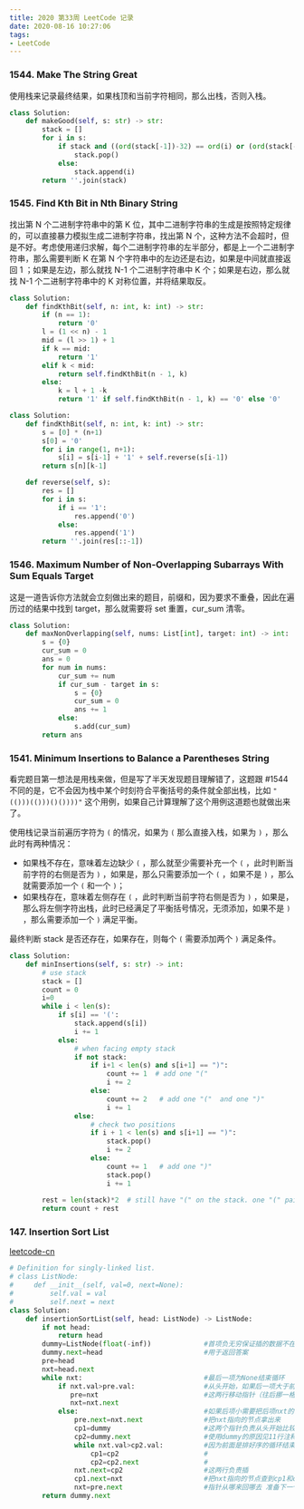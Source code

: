 ```yaml
---
title: 2020 第33周 LeetCode 记录
date: 2020-08-16 10:27:06
tags:
- LeetCode
---
```


### 1544. Make The String Great

使用栈来记录最终结果，如果栈顶和当前字符相同，那么出栈，否则入栈。

```python
class Solution:
    def makeGood(self, s: str) -> str:
        stack = []
        for i in s:
            if stack and ((ord(stack[-1])-32) == ord(i) or (ord(stack[-1])+32) == ord(i)):
                stack.pop()
            else:
                stack.append(i)
        return ''.join(stack)
```


### 1545. Find Kth Bit in Nth Binary String


找出第 N 个二进制字符串中的第 K 位，其中二进制字符串的生成是按照特定规律的，可以直接暴力模拟生成二进制字符串，找出第 N 个，这种方法不会超时，但是不好。考虑使用递归求解，每个二进制字符串的左半部分，都是上一个二进制字符串，那么需要判断 K 在第 N 个字符串中的左边还是右边，如果是中间就直接返回 1 ；如果是左边，那么就找 N-1 个二进制字符串中 K 个；如果是右边，那么就找 N-1 个二进制字符串中的 K 对称位置，并将结果取反。


```python
class Solution:
    def findKthBit(self, n: int, k: int) -> str:
        if (n == 1):
            return '0'
        l = (1 << n) - 1
        mid = (l >> 1) + 1
        if k == mid:
            return '1'
        elif k < mid:
            return self.findKthBit(n - 1, k)
        else:
            k = l + 1 -k
            return '1' if self.findKthBit(n - 1, k) == '0' else '0'

```

```python
class Solution:
    def findKthBit(self, n: int, k: int) -> str:
        s = [0] * (n+1)
        s[0] = '0'
        for i in range(1, n+1):
            s[i] = s[i-1] + '1' + self.reverse(s[i-1])
        return s[n][k-1]

    def reverse(self, s):
        res = []
        for i in s:
            if i == '1':
                res.append('0')
            else:
                res.append('1')
        return ''.join(res[::-1])
```

### 1546. Maximum Number of Non-Overlapping Subarrays With Sum Equals Target

这是一道告诉你方法就会立刻做出来的题目，前缀和，因为要求不重叠，因此在遍历过的结果中找到 target，那么就需要将 set 重置，cur_sum 清零。

```python
class Solution:
    def maxNonOverlapping(self, nums: List[int], target: int) -> int:
        s = {0}
        cur_sum = 0
        ans = 0
        for num in nums:
            cur_sum += num
            if cur_sum - target in s:
                s = {0}
                cur_sum = 0
                ans += 1
            else:
                s.add(cur_sum)
        return ans

```


### 1541. Minimum Insertions to Balance a Parentheses String

看完题目第一想法是用栈来做，但是写了半天发现题目理解错了，这题跟 #1544 不同的是，它不会因为栈中某个时刻符合平衡括号的条件就全部出栈，比如 `"(()))(()))()())))"` 这个用例，如果自己计算理解了这个用例这道题也就做出来了。

使用栈记录当前遍历字符为 `(` 的情况，如果为 `(` 那么直接入栈，如果为 `)` ，那么此时有两种情况：
* 如果栈不存在，意味着左边缺少 `(` ，那么就至少需要补充一个 `(` ，此时判断当前字符的右侧是否为 `)` ，如果是，那么只需要添加一个 `(` ，如果不是 `)` ，那么就需要添加一个 `(` 和一个 `)`；
* 如果栈存在，意味着左侧存在 `(` ，此时判断当前字符右侧是否为 `)` ，如果是，那么将左侧字符出栈，此时已经满足了平衡括号情况，无须添加，如果不是 `)` ，那么需要添加一个 `)` 满足平衡。

最终判断 stack 是否还存在，如果存在，则每个 `(` 需要添加两个 `)` 满足条件。


```python
class Solution:
    def minInsertions(self, s: str) -> int:
        # use stack
        stack = []
        count = 0
        i=0
        while i < len(s):
            if s[i] == '(':
                stack.append(s[i])
                i += 1
            else:
                # when facing empty stack
                if not stack:
                    if i+1 < len(s) and s[i+1] == ")":
                        count += 1  # add one "("
                        i += 2
                    else:
                        count += 2   # add one "("  and one ")"
                        i += 1
                else:
                    # check two positions
                    if i + 1 < len(s) and s[i+1] == ")":
                        stack.pop()
                        i += 2
                    else:
                        count += 1   # add one ")"
                        stack.pop()
                        i += 1
        
        rest = len(stack)*2  # still have "(" on the stack. one "(" pairs with two ")"
        return count + rest
```

### 147. Insertion Sort List

[leetcode-cn](https://leetcode-cn.com/problems/insertion-sort-list/solution/da-lao-de-dai-ma-kan-ming-bai-hou-ji-ge-bi-ji-yong/)

```python
# Definition for singly-linked list.
# class ListNode:
#     def __init__(self, val=0, next=None):
#         self.val = val
#         self.next = next
class Solution:
    def insertionSortList(self, head: ListNode) -> ListNode:
        if not head:                            
            return head
        dummy=ListNode(float(-inf))             #首项负无穷保证插的数据不在最前头
        dummy.next=head                         #用于返回答案
        pre=head                                    
        nxt=head.next
        while nxt:                              #最后一项为None结束循环
            if nxt.val>pre.val:                 #从头开始，如果后一项大于前一项不改变节点
               pre=nxt                          #这两行移动指针（往后挪一格）
               nxt=nxt.next
            else:                               #如果后项小需要把后项nxt的节点插到正确位置
                pre.next=nxt.next               #把nxt指向的节点拿出来
                cp1=dummy                       #这两个指针负责从头开始比较nxt的位置
                cp2=dummy.next                  #使用dummy的原因见11行注释
                while nxt.val>cp2.val:          #因为前面是排好序的循环结束nxt正好在cp1和cp2中间
                    cp1=cp2                     #
                    cp2=cp2.next                #
                nxt.next=cp2                    #这两行负责插
                cp1.next=nxt                    #把nxt指向的节点查到cp1和cp2中间
                nxt=pre.next                    #指针从哪来回哪去 准备下一个循环
        return dummy.next
```
